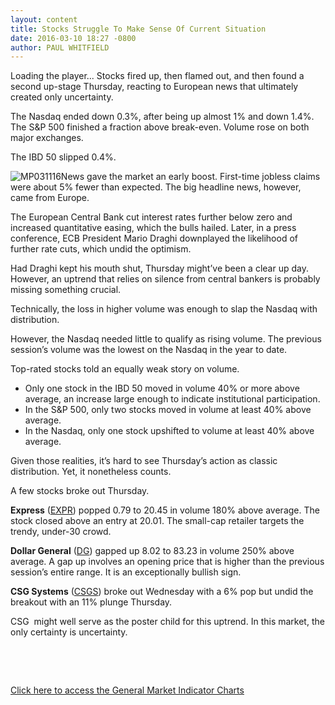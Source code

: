 ```yaml
---
layout: content
title: Stocks Struggle To Make Sense Of Current Situation
date: 2016-03-10 18:27 -0800
author: PAUL WHITFIELD
---
```






Loading the player...
Stocks fired up, then flamed out, and then found a second up-stage Thursday, reacting to European news that ultimately created only uncertainty.


The Nasdaq ended down 0.3%, after being up almost 1% and down 1.4%. The S&P 500 finished a fraction above break-even. Volume rose on both major exchanges.


The IBD 50 slipped 0.4%.


![MP031116](https://www.investors.com/wp-content/uploads/2016/03/MP031116-191x300.jpg)News gave the market an early boost. First-time jobless claims were about 5% fewer than expected. The big headline news, however, came from Europe.


The European Central Bank cut interest rates further below zero and increased quantitative easing, which the bulls hailed. Later, in a press conference, ECB President Mario Draghi downplayed the likelihood of further rate cuts, which undid the optimism.


Had Draghi kept his mouth shut, Thursday might’ve been a clear up day. However, an uptrend that relies on silence from central bankers is probably missing something crucial.


Technically, the loss in higher volume was enough to slap the Nasdaq with distribution.


However, the Nasdaq needed little to qualify as rising volume. The previous session’s volume was the lowest on the Nasdaq in the year to date.


Top-rated stocks told an equally weak story on volume.


* Only one stock in the IBD 50 moved in volume 40% or more above average, an increase large enough to indicate institutional participation.
* In the S&P 500, only two stocks moved in volume at least 40% above average.
* In the Nasdaq, only one stock upshifted to volume at least 40% above average.


Given those realities, it’s hard to see Thursday’s action as classic distribution. Yet, it nonetheless counts.


A few stocks broke out Thursday.


**Express** ([EXPR](https://research.investors.com/quote.aspx?symbol=EXPR)) popped 0.79 to 20.45 in volume 180% above average. The stock closed above an entry at 20.01. The small-cap retailer targets the trendy, under-30 crowd.


**Dollar General** ([DG](https://research.investors.com/quote.aspx?symbol=DG)) gapped up 8.02 to 83.23 in volume 250% above average. A gap up involves an opening price that is higher than the previous session’s entire range. It is an exceptionally bullish sign.


**CSG Systems** ([CSGS](https://research.investors.com/quote.aspx?symbol=CSGS)) broke out Wednesday with a 6% pop but undid the breakout with an 11% plunge Thursday.


CSG  might well serve as the poster child for this uptrend. In this market, the only certainty is uncertainty.


 


 


[Click here to access the General Market Indicator Charts](https://www.investors.com/wp-content/uploads/2016/03/GMI_031116.pdf)





